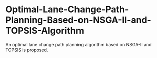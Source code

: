 # Optimal-Lane-Change-Path-Planning-Based-on-NSGA-II-and-TOPSIS-Algorithm
An optimal lane change path planning algorithm based on NSGA-II and TOPSIS is proposed.
